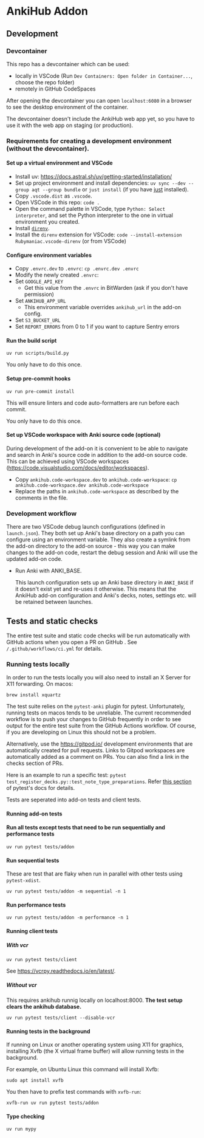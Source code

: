 # AnkiHub Addon

## Development

### Devcontainer

This repo has a devcontainer which can be used:

-   locally in VSCode (Run `Dev Containers: Open folder in Container...`, choose the repo folder)
-   remotely in GitHub CodeSpaces

After opening the devcontainer you can open `localhost:6080` in a browser to see the desktop environment of the container.

The devcontainer doesn't include the AnkiHub web app yet, so you have to use it with the web app on staging
(or production).

### Requirements for creating a development environment (without the devcontainer).

#### Set up a virtual environment and VSCode

-   Install uv: https://docs.astral.sh/uv/getting-started/installation/
-   Set up project environment and install dependencies: `uv sync --dev --group aqt --group bundle` or `just install` (if you have [just](https://github.com/casey/just) installed).
-   Copy `.vscode.dist` as `.vscode`.
-   Open VSCode in this repo: `code .`
-   Open the command palette in VSCode, type `Python: Select interpreter`, and set the Python interpreter to the one in virtual environment you created.
-   Install [`direnv`](https://direnv.net/docs/installation.html).
-   Install the `direnv` extension for VSCode: `code --install-extension Rubymaniac.vscode-direnv` (or from VSCode)

#### Configure environment variables

-   Copy `.envrc.dev` to `.envrc`: `cp .envrc.dev .envrc`
-   Modify the newly created `.envrc`:
-   Set `GOOGLE_API_KEY`
    -   Get this value from the `.envrc` in BitWarden (ask if you don't have permission)
-   Set `ANKIHUB_APP_URL`
    -   This environment variable overrides `ankihub_url` in the add-on config.
-   Set `S3_BUCKET_URL`
-   Set `REPORT_ERRORS` from 0 to 1 if you want to capture Sentry errors

#### Run the build script

`uv run scripts/build.py`

You only have to do this once.

#### Setup pre-commit hooks

`uv run pre-commit install`

This will ensure linters and code auto-formatters are run before each commit.

You only have to do this once.

#### Set up VSCode workspace with Anki source code (optional)

During development of the add-on it is convenient to be able to navigate and search in Anki's source code in addition to the add-on source code.
This can be achieved using VSCode workspaces (https://code.visualstudio.com/docs/editor/workspaces).

-   Copy `ankihub.code-workspace.dev` to `ankihub.code-workspace`: `cp ankihub.code-workspace.dev ankihub.code-workspace`
-   Replace the paths in `ankihub.code-workspace` as described by the comments in the file.

### Development workflow

There are two VSCode debug launch configurations (defined in `launch.json`).
They both set up Anki's base directory on a path you can configure using an environment variable.
They also create a symlink from the add-on directory to the add-on source - this way you can make changes to the
add-on code, restart the debug session and Anki will use the updated add-on code.

-   Run Anki with ANKI_BASE.

    This launch configuration sets up an Anki base directory in `ANKI_BASE` if it doesn't exist yet and re-uses it otherwise.
    This means that the AnkiHub add-on configuration and Anki's decks, notes, settings etc. will be retained between launches.

## Tests and static checks

The entire test suite and static code checks will be run automatically with
GitHub actions when you open a PR on GitHub . See `/.github/workflows/ci.yml`
for details.

### Running tests locally

In order to run the tests locally you will also need to install an X Server for X11 forwarding.
On macos:

```
brew install xquartz
```

The test suite relies on the `pytest-anki` plugin for pytest. Unfortunately,
running tests on macos tends to be unreliable. The current recommended workflow
is to push your changes to GitHub frequently in order to see output for the
entire test suite from the GitHub Actions workflow. Of course, if you are
developing on Linux this should not be a problem.

Alternatively, use the https://gitpod.io/ development environments that are
automatically created for pull requests. Links to Gitpod workspaces are
automatically added as a comment on PRs. You can also find a link in the checks
section of PRs.

Here is an example to run a specific test: `pytest
test_register_decks.py::test_note_type_preparations`. Refer [this
section](https://docs.pytest.org/en/6.2.x/usage.html#specifying-tests-selecting-tests)
of pytest's docs for details.

Tests are seperated into add-on tests and client tests.

#### Running add-on tests

#### Run all tests except tests that need to be run sequentially and performance tests

```
uv run pytest tests/addon
```

#### Run sequential tests

These are test that are flaky when run in parallel with other tests using `pytest-xdist`.

```
uv run pytest tests/addon -m sequential -n 1
```

#### Run performance tests

```
uv run pytest tests/addon -m performance -n 1
```

#### Running client tests

##### With vcr

```
uv run pytest tests/client
```

See https://vcrpy.readthedocs.io/en/latest/.

##### Without vcr

This requires ankihub runnig locally on localhost:8000. **The test setup clears the ankihub database.**

```
uv run pytest tests/client --disable-vcr
```

#### Running tests in the background

If running on Linux or another operating system using X11 for graphics, installing Xvfb (the X virtual frame buffer) will allow running tests in the background.

For example, on Ubuntu Linux this command will install Xvfb:

```
sudo apt install xvfb
```

You then have to prefix test commands with `xvfb-run`:

```
xvfb-run uv run pytest tests/addon
```

#### Type checking

```
uv run mypy
```
